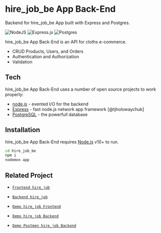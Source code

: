 # hire_job_be App Back-End

Backend for hire_job_be App built with Express and Postgres.

![NodeJS](https://img.shields.io/badge/node.js-6DA55F?style=for-the-badge&logo=node.js&logoColor=white) 
![Express.js](https://img.shields.io/badge/express.js-%23404d59.svg?style=for-the-badge&logo=express&logoColor=%2361DAFB) 
![Postgres](https://img.shields.io/badge/postgres-%23316192.svg?style=for-the-badge&logo=postgresql&logoColor=white)

hire_job_be App Back-End is an API for cloths e-commerce.

- CRUD Products, Users, and Orders
- Authentication and Authorization
- Validation

## Tech

hire_job_be App Back-End uses a number of open source projects to work properly:

- [node.js](https://nodejs.org/) - evented I/O for the backend
- [Express](https://expressjs.com/) - fast node.js network app framework [@tjholowaychuk]
- [PostgreSQL](https://www.postgresql.org/) - the powerfull database

## Installation

hire_job_be App Back-End requires [Node.js](https://nodejs.org/) v10+ to run.

```sh
cd hire_job_be
npm i
nodemon app
```
## Related Project

- [`Frontend hire_job`](https://github.com/MuhammadSonySetiawan/Peworld)

- [`Backend hire_job`](https://github.com/MuhammadSonySetiawan/hire_job_be)

- [`Demo hire_job Frontend`](https://peworld-lilac.vercel.app/)

- [`Demo hire_job Backend`](https://hire-job.onrender.com/)

- [`Demo Postmen hire_job Backend`](https://documenter.getpostman.com/view/8030404/2s93z5AR1G#86d9bd4b-bed8-41bf-8b96-f9e36d462a4b )
